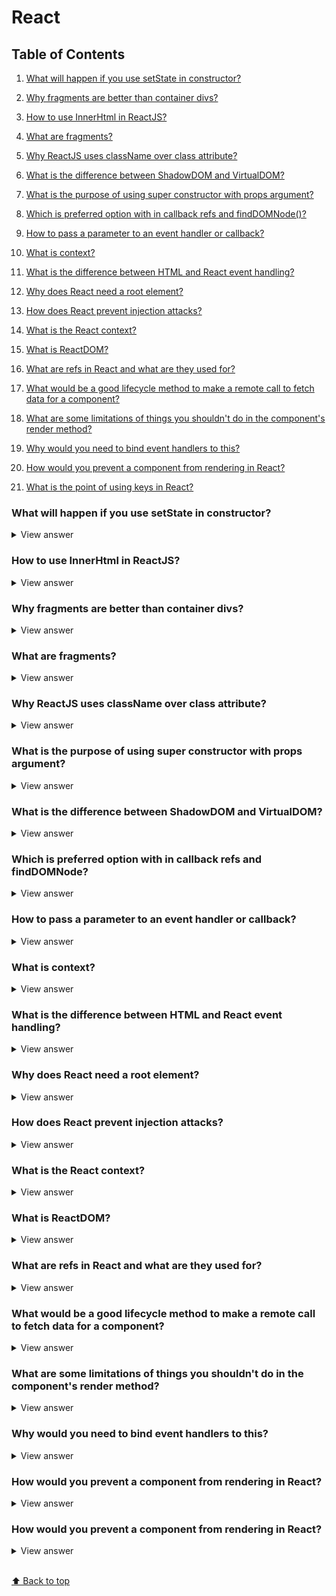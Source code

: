 # React

## Table of Contents

1.  [What will happen if you use setState in constructor?](#what-will-happen-if-you-use-setstate-in-constructor?)

1.  [Why fragments are better than container divs?](#why-fragments-are-better-than-container-divs?)

1.  [How to use InnerHtml in ReactJS?](#how-to-use-innerhtml-in-reactjs?)

1.  [What are fragments?](#what-are-fragments?)

1.  [Why ReactJS uses className over class attribute?](#why-reactjs-uses-classname-over-class-attribute?)

1.  [What is the difference between ShadowDOM and VirtualDOM?](#what-is-the-difference-between-shadowdom-and-virtualdom?)

1.  [What is the purpose of using super constructor with props argument?](#what-is-the-purpose-of-using-super-constructor-with-props-argument?)

1.  [Which is preferred option with in callback refs and findDOMNode()?](#which-is-preferred-option-with-in-callback-refs-and-finddomnode?)

1.  [How to pass a parameter to an event handler or callback?](#how-to-pass-a-parameter-to-an-event-handler-or-callback?)

1.  [What is context?](#what-is-context?)

1.  [What is the difference between HTML and React event handling?](#what-is-the-difference-between-html-and-react-event-handling?)

1.  [Why does React need a root element?](#why-does-react-need-a-root-element?)

1.  [How does React prevent injection attacks?](#how-does-react-prevent-injection-attacks?)

1.  [What is the React context?](#What-is-the-react-context?)

1.  [What is ReactDOM?](#what-is-reactdom?)

1.  [What are refs in React and what are they used for?](#what-are-refs-in-react-and-what-are-they-used-for?)

1.  [What would be a good lifecycle method to make a remote call to fetch data for a component?](#what-would-be-a-good-lifecycle-method-to-make-a-remote-call-to-fetch-data-for-a-component)

1.  [What are some limitations of things you shouldn't do in the component's render method?](#what-are-some-limitations-of-things-you-shouldn't-do-in-the-component's-render-method?)

1.  [Why would you need to bind event handlers to this?](#why-would-you-need-to-bind-event-handlers-to-this?)

1.  [How would you prevent a component from rendering in React?](#how-would-you-prevent-a-component-from-rendering-in-React?)

1.  [What is the point of using keys in React?](#what-is-the-point-of-using-keys-in-react?)

### What will happen if you use setState in constructor?

<details>
<summary>View answer</summary>

> When you use setState(), then apart from assigning to the object state react also re-renders the component and all it's children. You would get error like this:Can only update a mounted or mounting component. So we need to use this.state to initialize variables inside constructor.

</details>

### How to use InnerHtml in ReactJS?

<details>
<summary>View answer</summary>

> The attribute named "dangerouslySetInnerHTML" is React’s replacement for using innerHTML in the browser DOM. Just like InnerHtml, it is risky to use this attribute considering cross-site scripting (XSS) attacks. You just need to pass object \_\_html as key and html text as the value. For example, MyComponent uses this attribute for setting html markup using the code as below

```js
function createMarkup() {
  return { __html: 'First &middot; Second' }
}

function MyComponent() {
  return <div dangerouslySetInnerHTML={createMarkup()} />
}
```

</details>

### Why fragments are better than container divs?

<details>
<summary>View answer</summary>

- Fragments bit faster and has less memory usage by without creating an extra DOM node. This only has a real benefit on very large and deep trees.

- Some CSS mechanisms like Flexbox and CSS Grid have a special parent-child relationship, and adding divs in the middle makes it hard to keep the desired layout.

- The DOM inspector is less cluttered

</details>

### What are fragments?

<details>
<summary>View answer</summary>

> It's common pattern in React which is used for a component to return multiple elements. Fragments let you group a list of children without adding extra nodes to the DOM.

```js
render() {
  return (
    <React.Fragment>
      <ChildA />
      <ChildB />
      <ChildC />
    </React.Fragment>
  )
}
```

</details>

### Why ReactJS uses className over class attribute?

<details>
<summary>View answer</summary>

> class is a keyword in javascript and JSX is an extension of javascript. That's the principal reason why React uses className instead of class. Pass a string as the className prop.

</details>

### What is the purpose of using super constructor with props argument?

<details>
<summary>View answer</summary>

> A child class constructor cannot make use of this reference until super() method has been called. The same applies for ES6 sub-classes as well. The main reason of passing props parameter to super() call is to access this.props in your child constructors.

</details>

### What is the difference between ShadowDOM and VirtualDOM?

<details>
<summary>View answer</summary>

> The Shadow DOM is a browser technology designed primarily for scoping variables and CSS in web components. The virtual DOM is a concept implemented by libraries in JavaScript on top of browser APIs.

</details>

### Which is preferred option with in callback refs and findDOMNode?

<details>
<summary>View answer</summary>

> It is preferred to use callback refs over findDOMNode() API. Because findDOMNode() prevents certain improvements in React in the future.

```js
// The legacy approach of using findDOMNode

class MyComponent extends Component {
  componentDidMount() {
    findDOMNode(this).scrollIntoView()
  }

  render() {
    return <div />
  }
}
```

```js
// The recommended approach is

class MyComponent extends Component {
  componentDidMount() {
    this.node.scrollIntoView()
  }

  render() {
    return <div ref={node => (this.node = node)} />
  }
}
```

</details>

### How to pass a parameter to an event handler or callback?

<details>
<summary>View answer</summary>

- You can use an arrow function to wrap around an event handler and pass parameters

```js
<button onClick={() => this.handleClick(id)} />
```

- This is equivalent to calling .bind as below

```js
<button onClick={this.handleClick.bind(this, id)} />
```

</details>

### What is context?

<details>
<summary>View answer</summary>

> Context is a globally available prop that should only be used on occations when you need something that is going to be everywhere in the applications, perhaps for translating text or something like that.

</details>

### What is the difference between HTML and React event handling?

<details>
<summary>View answer</summary>

1.  In HTML, the event name should be in lowercase.

```js
<button onclick="activateLasers()">
```

1.  Whereas in ReactJS it follows camelCase convention

```js
<button onClick={activateLasers}>
```

1.  In HTML, you can return false to prevent default behavior

```js
<a href="#" onclick="console.log('The link was clicked.'); return false" />
```

1.  Whereas in ReactJS you must call preventDefault explicitly

```js
function handleClick(e) {
  e.preventDefault()
  console.log('The link was clicked.')
}
```

</details>

### Why does React need a root element?

<details>
<summary>View answer</summary>

> Since React is all Javascript it needs an element where it can render out it's own DOM tree

</details>

### How does React prevent injection attacks?

<details>
<summary>View answer</summary>

> React DOM escapes any values embedded in JSX before rendering them to help prevent cross site scripting attacks.

</details>

### What is the React context?

<details>
<summary>View answer</summary>

> It's an experimental API that allows you to pass data down through a tree of components without having to use props.

</details>

### What is ReactDOM?

<details>
<summary>View answer</summary>

> It's a top-level React API to render a React element into the DOM, via the ReactDOM.render method.

</details>

### What are refs in React and what are they used for?

<details>
<summary>View answer</summary>

> Refs are React's "escape hatch" mechanism for a component to reference another component outside of the typical data flow. This could be in order to correctly integrate with third party libraries, change focus on another component in the UI, triggering animations, etc.

</details>

### What would be a good lifecycle method to make a remote call to fetch data for a component?

<details>
<summary>View answer</summary>

> `componentDidMount`

</details>

### What are some limitations of things you shouldn't do in the component's render method?

<details>
<summary>View answer</summary>

> You cannot modify the component's `state` (with `setState`), nor interact with the browser (do that in `componentDidMount`). `render` should be a pure function.

</details>

### Why would you need to bind event handlers to this?

<details>
<summary>View answer</summary>

> You need to do this in order for 'this' to refer to the object instance of the React component class in your callback code, otherwise 'this' will be undefined. An alternative is to use arrow functions in your event handlers and 'this' will be initialized as expected.

</details>

### How would you prevent a component from rendering in React?

<details>
<summary>View answer</summary>

> Return null from the `render` method.

</details>

### How would you prevent a component from rendering in React?

<details>
<summary>View answer</summary>

> It allows for more efficient rendering of lists, so that React can reuse DOM elements without having to destroy + recreate them when lists change (slightly) in the UI.

</details>

<br>[⬆ Back to top](#)
